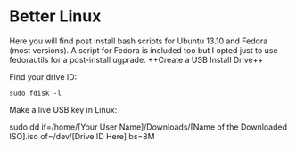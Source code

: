 Better Linux
============

Here you will find post install bash scripts for Ubuntu 13.10 and Fedora (most versions). A script for Fedora is included too but I opted just to use fedorautils for a post-install ugprade.
++Create a USB Install Drive++

Find your drive ID:

    sudo fdisk -l
Make a live USB key in Linux:

sudo dd if=/home/[Your User Name]/Downloads/[Name of the Downloaded ISO].iso of=/dev/[Drive ID Here] bs=8M
